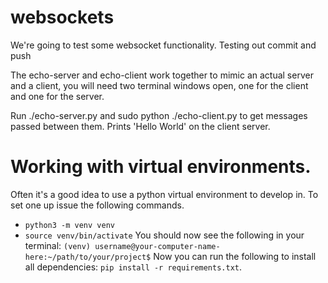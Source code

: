 # websockets

We're going to test some websocket functionality.
Testing out commit and push

The echo-server and echo-client work together to mimic an actual server and a client, you will need two terminal windows
open, one for the client and one for the server.

Run ./echo-server.py and sudo python ./echo-client.py to get messages passed between them.
Prints 'Hello World' on the client server.

# Working with virtual environments.

Often it's a good idea to use a python virtual environment to develop in.
To set one up issue the following commands.

- `python3 -m venv venv`
- `source venv/bin/activate`
  You should now see the following in your terminal:
  `(venv) username@your-computer-name-here:~/path/to/your/project$`
  Now you can run the following to install all dependencies:
  `pip install -r requirements.txt`.
